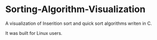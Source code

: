# Sorting-Algorithm-Visualization
A visualization of Inserition sort and quick sort algorithms writen in C.

It was built for Linux users.
